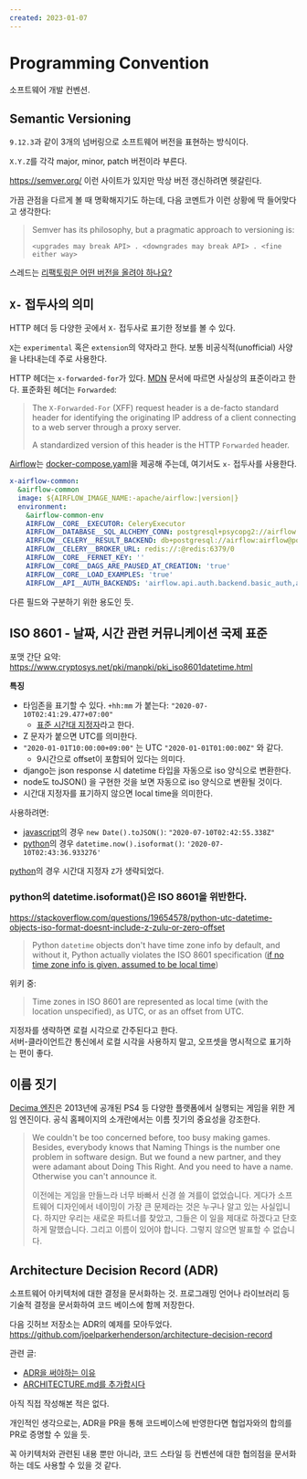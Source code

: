 ```yaml
---
created: 2023-01-07
---
```

# Programming Convention

소프트웨어 개발 컨벤션.

## Semantic Versioning

`9.12.3`과 같이 3개의 넘버링으로 소프트웨어 버전을 표현하는 방식이다.

`X.Y.Z`를 각각 major, minor, patch 버전이라 부른다.

https://semver.org/ 이런 사이트가 있지만 막상 버전 갱신하려면 헷갈린다.

가끔 관점을 다르게 볼 때 명확해지기도 하는데, 다음 코멘트가 이런 상황에 딱 들어맞다고 생각한다:

> Semver has its philosophy, but a pragmatic approach to versioning is:
>
> ```
> <upgrades may break API> . <downgrades may break API> . <fine either way>
> ```

스레드는 [리팩토링은 어떤 버전을 올려야 하나요?](https://users.rust-lang.org/t/semver-for-refactoring-change/81370/5)

## `X-` 접두사의 의미

HTTP 헤더 등 다양한 곳에서 `X-` 접두사로 표기한 정보를 볼 수 있다.

`X`는 `experimental` 혹은 `extension`의 약자라고 한다.
보통 비공식적(unofficial) 사양을 나타내는데 주로 사용한다.

HTTP 헤더는 `x-forwarded-for`가 있다.
[MDN](https://developer.mozilla.org/en-US/docs/Web/HTTP/Headers/X-Forwarded-For) 문서에 따르면 사실상의 표준이라고 한다.
표준화된 헤더는 `Forwarded`:

> The `X-Forwarded-For` (XFF) request header is a de-facto standard header for identifying the originating IP address of a client connecting to a web server through a proxy server.
>
> A standardized version of this header is the HTTP `Forwarded` header.

[Airflow](/docs/wiki/airflow.md)는 [docker-compose.yaml](https://github.com/apache/airflow/blob/2.10.2/docs/apache-airflow/howto/docker-compose/docker-compose.yaml#L47)을 제공해 주는데, 여기서도 `x-` 접두사를 사용한다.

```yaml
x-airflow-common:
  &airflow-common
  image: ${AIRFLOW_IMAGE_NAME:-apache/airflow:|version|}
  environment:
    &airflow-common-env
    AIRFLOW__CORE__EXECUTOR: CeleryExecutor
    AIRFLOW__DATABASE__SQL_ALCHEMY_CONN: postgresql+psycopg2://airflow:airflow@postgres/airflow
    AIRFLOW__CELERY__RESULT_BACKEND: db+postgresql://airflow:airflow@postgres/airflow
    AIRFLOW__CELERY__BROKER_URL: redis://:@redis:6379/0
    AIRFLOW__CORE__FERNET_KEY: ''
    AIRFLOW__CORE__DAGS_ARE_PAUSED_AT_CREATION: 'true'
    AIRFLOW__CORE__LOAD_EXAMPLES: 'true'
    AIRFLOW__API__AUTH_BACKENDS: 'airflow.api.auth.backend.basic_auth,airflow.api.auth.backend.session'
```

다른 필드와 구분하기 위한 용도인 듯.

## ISO 8601 - 날짜, 시간 관련 커뮤니케이션 국제 표준

포맷 간단 요약: https://www.cryptosys.net/pki/manpki/pki_iso8601datetime.html

**특징**

* 타임존을 표기할 수 있다. `+hh:mm` 가 붙는다: `"2020-07-10T02:41:29.477+07:00"`
  * [표준 시간대 지정자](https://ko.wikipedia.org/wiki/ISO_8601#%ED%91%9C%EC%A4%80_%EC%8B%9C%EA%B0%84%EB%8C%80_%EC%A7%80%EC%A0%95%EC%9E%90(time_zone_designator))라고 한다.
* Z 문자가 붙으면 UTC를 의미한다.
* `"2020-01-01T10:00:00+09:00"` 는 UTC `"2020-01-01T01:00:00Z"` 와 같다.
  * 9시간으로 offset이 포함되어 있다는 의미다.
* django는 json response 시 datetime 타입을 자동으로 iso 양식으로 변환한다.
* node도 toJSON() 을 구현한 것을 보면 자동으로 iso 양식으로 변환될 것이다.
* 시간대 지정자를 표기하지 않으면 local time을 의미한다.

사용하려면:
* [javascript](./javascript.md)의 경우 `new Date().toJSON()`: `"2020-07-10T02:42:55.338Z"`
* [python](./python.md)의 경우 `datetime.now().isoformat()`: `'2020-07-10T02:43:36.933276'`

[python](./python.md)의 경우 시간대 지정자 `Z`가 생략되었다.

### python의 datetime.isoformat()은 ISO 8601을 위반한다.

https://stackoverflow.com/questions/19654578/python-utc-datetime-objects-iso-format-doesnt-include-z-zulu-or-zero-offset

> Python `datetime` objects don't have time zone info by default, and without it, Python actually violates the ISO 8601 specification ([if no time zone info is given, assumed to be local time](http://en.wikipedia.org/wiki/ISO_8601#Time_zone_designators))

위키 중:

> Time zones in ISO 8601 are represented as local time (with the location unspecified), as UTC, or as an offset from UTC.

지정자를 생략하면 로컬 시각으로 간주된다고 한다.\
서버-클라이언트간 통신에서 로컬 시각을 사용하지 말고, 오프셋을 명시적으로 표기하는 편이 좋다.

## 이름 짓기

[Decima 엔진](https://en.wikipedia.org/wiki/Decima_(game_engine))은 2013년에 공개된 PS4 등 다양한 플랫폼에서 실행되는 게임을 위한 게임 엔진이다.
공식 홈페이지의 소개란에서는 이름 짓기의 중요성을 강조한다.

> We couldn't be too concerned before, too busy making games. Besides, everybody knows that Naming Things is the number one problem in software design. But we found a new partner, and they were adamant about Doing This Right. And you need to have a name. Otherwise you can't announce it.
>
> 이전에는 게임을 만들느라 너무 바빠서 신경 쓸 겨를이 없었습니다. 게다가 소프트웨어 디자인에서 네이밍이 가장 큰 문제라는 것은 누구나 알고 있는 사실입니다. 하지만 우리는 새로운 파트너를 찾았고, 그들은 이 일을 제대로 하겠다고 단호하게 말했습니다. 그리고 이름이 있어야 합니다. 그렇지 않으면 발표할 수 없습니다.

## Architecture Decision Record (ADR)

소프트웨어 아키텍처에 대한 결정을 문서화하는 것.
프로그래밍 언어나 라이브러리 등 기술적 결정을 문서화하여 코드 베이스에 함께 저장한다.

다음 깃허브 저장소는 ADR의 예제를 모아두었다. \
https://github.com/joelparkerhenderson/architecture-decision-record

관련 글:

- [ADR을 써야하는 이유](https://news.hada.io/topic?id=2665)
- [ARCHITECTURE.md를 추가합시다](https://news.hada.io/topic?id=3700)

아직 직접 작성해본 적은 없다.

개인적인 생각으로는, ADR을 PR을 통해 코드베이스에 반영한다면 협업자와의 합의를 PR로 증명할 수 있을 듯.

꼭 아키텍처와 관련된 내용 뿐만 아니라, 코드 스타일 등 컨벤션에 대한 협의점을 문서화하는 데도 사용할 수 있을 것 같다.
